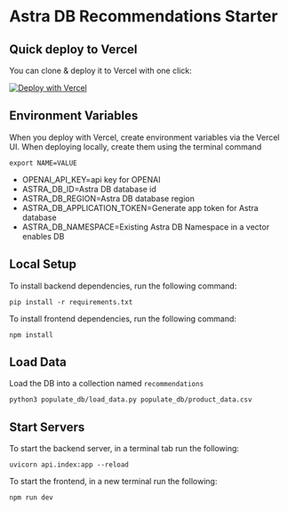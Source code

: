 # Astra DB Recommendations Starter

## Quick deploy to Vercel

You can clone & deploy it to Vercel with one click:

[![Deploy with Vercel](https://vercel.com/button)](https://vercel.com/new/clone?repository-url=https://github.com/datastax/astra-db-recommendations-starter)

## Environment Variables

When you deploy with Vercel, create environment variables via the Vercel UI. When deploying locally, create them using the terminal command 

```
export NAME=VALUE
```

- OPENAI_API_KEY=api key for OPENAI
- ASTRA_DB_ID=Astra DB database id
- ASTRA_DB_REGION=Astra DB database region
- ASTRA_DB_APPLICATION_TOKEN=Generate app token for Astra database
- ASTRA_DB_NAMESPACE=Existing Astra DB Namespace in a vector enables DB

## Local Setup

To install backend dependencies, run the following command:

```
pip install -r requirements.txt

```

To install frontend dependencies, run the following command:

```
npm install

```

## Load Data

Load the DB into a collection named `recommendations`

```
python3 populate_db/load_data.py populate_db/product_data.csv

```

## Start Servers

To start the backend server, in a terminal tab run the following:

```
uvicorn api.index:app --reload
```

To start the frontend, in a new terminal run the following:

```
npm run dev
```

